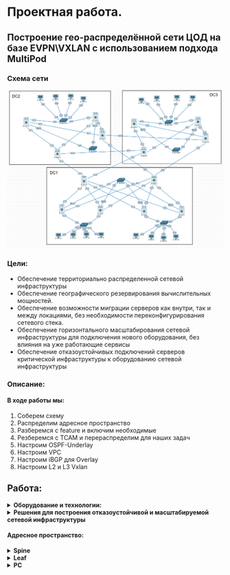 # Проектная работа. 
## Построение гео-распределённой сети ЦОД на базе EVPN\VXLAN с использованием подхода MultiPod

### Схема сети

![схема.png](Схема.png)


### Цели:
- Обеспечение территориально распределенной сетевой инфраструктуры 
- Обеспечение географического резервирования вычислительных мощностей.
- Обеспечение возможности миграции серверов как внутри, так и между локациями, без необходимости переконфигурирования сетевого стека.
- Обеспечение горизонтального масштабирования сетевой инфраструктуры для подключения нового оборудования, без влияния на уже работающие сервисы
- Обеспечение отказоустойчивых подключений серверов критической инфраструктуры к оборудованию сетевой инфраструктуры

### Описание:
  #### В ходе работы мы:
  1. Соберем схему
  2. Распределим адресное пространство
  3. Разберемся с feature и включим необходимые
  4. Резберемся с TCAM и перераспределим для наших задач
  5. Настроим OSPF-Underlay
  6. Настроим VPC
  7. Настроим iBGP для Overlay
  8. Настроим L2 и L3 Vxlan

## Работа:
<details>
  <summary><b>Оборудование и технологии:</b></summary>
  <p>

- Eve-ng эмулятор
- Cisco Nexus 9k
- OSPF
- BGP
- EVPN\VxLan
- VPC
- SVI

  </p>
</details>

<details>
  <summary><b>Решения для построения отказоустойчивой и масштабируемой сетевой инфраструктуры</b></summary>
  <p>
    
1. CLOS топология дает возможности простого масштабирования ёмкости и производительности сети
2. Технология VXLAN Anycast Gateway позволяет обеспечивать миграцию подключений клиентов внутри сетевой инфраструктуры, с сохранением настроек сетевого стека
3. Имеется поддержка организации как L2 так и L3 сервисов. Ёмкость идентификатора VNI снимает ограничение по кол-ву клиентских сервисов
4. Технология VPC обеспечивает отказоустойчивое подключение клиентов
5. Технология DCI (Data Center Interconnect) обеспечивает бесшовное географическое распределение POD-ов
  </p>
</details>

#### Адресное пространство:
<details>
  <summary><b>Spine</b></summary>
  <p>
     
![Spine.png](Spine.png)
  </p>
</details>
<details>
  <summary><b>Leaf</b></summary>
  <p>
     
![Leaf.png](Leaf.png)
  </p>
</details>
<details>
  <summary><b>PC</b></summary>
  <p>
     
![PC.png](PC.png)
  </p>
</details>
